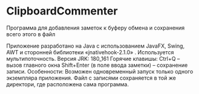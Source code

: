 # ClipboardCommenter
Программа для добавления заметок к буферу обмена и сохранения всего этого в файл

Приложение разработано на Java с использованием JavaFX, Swing, AWT и сторонней библиотеки «jnativehook-2.1.0» . Используется мультипоточность.
Версия JRK: 180_161
Горячие клавишы:
      Ctrl+Q – вызов главного окна
      Shift+Enter (в поле ввода заметки) – сохранение записи.
Особенности:
      Возможен одновременный запуск только одного экземпляра приложения.
      Файл с записями сохраняется в той же директори, где расположена сама программа.
